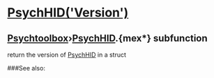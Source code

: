# [PsychHID('Version')](PsychHID-Version) 
## [Psychtoolbox](Pyschtoolbox)&#8250;[PsychHID](PsychHID).{mex*} subfunction


return the version of [PsychHID](PsychHID) in a struct  


###See also:

